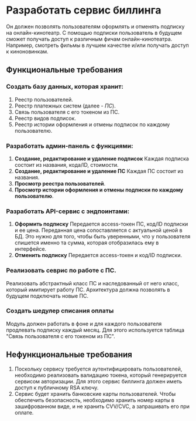 # Разработать сервис биллинга

Он должен позволять пользователям оформлять и отменять подписку на онлайн-кинотеатр.
С помощью подписки пользователь в будущем сможет получать доступ к различным фичам онлайн-кинотеатра. Например, смотреть фильмы в лучшем качестве и/или получать доступ к киноновинкам.

## Функциональные требования
### Создать базу данных, которая хранит:
1. Реестр пользователей.
2. Реестр платежных систем (далее - _ПС_).
3. Связь пользователя с его токеном из ПС.
4. Реестр видов подписок.
5. Реестр истории оформления и отмены подписок по каждому пользователю.

### Разработать админ-панель с функциями:
1. **Создание, редактирование и удаление подписок**
Каждая подписка состоит из названия, кода/ID, стоимости.
2. **Создание, редактирование и удаление ПС**
Каждая ПС состоит из названия.
2. **Просмотр реестра пользователей**.
3. **Просмотр истории оформления и отмены подписки по каждому пользователю**.

### Разработать API-сервис с эндпоинтами:
1. **Оформить подписку**
Передается access-токен ПС, код/ID подписки и ее цена. Переданная цена сопоставляется с актуальной ценой в БД. Это нужно для того, чтобы быть уверенными, что у пользователя спишется именно та сумма, которая отобразилась ему в интерфейсе.
2. **Отменить подписку**
Передается access-токен и код/ID подписки.

### Реализовать севрис по работе с ПС.
Реализовать абстрактный класс ПС и наследованный от него класс, который имитирует работу ПС. Архитектура должна позволять в будущем подключать новые ПС.

### Создать шедулер списания оплаты
Модуль должен работать в фоне и для каждого пользователя продлевать подписку каждый месяц. Для этого используется  таблица "Связь пользователя с его токеном из ПС".

## Нефункциональные требования
1. Поскольку сервису требуется аутентифицировать пользователей, необходимо реализовать валидацию токена, который генерируется сервисом авторизации. Для этого сервис биллинга должен иметь доступ к публичному RSA ключу.
2. Сервис будет хранить банковские карты пользователей. Чтобы обеспечить безопасность, необходимо хранить номер карты в зашифрованном виде, и не хранить CVV/CVC, а запрашивать его при оплате.
